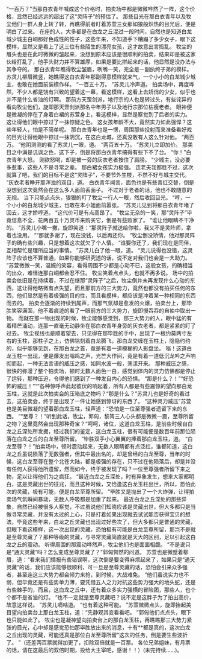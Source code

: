 “一百万？”当那白衣青年喊成这个价格时，拍卖场中都是微微哗然了一阵，这个价格，显然已经远远的超出了这“灵阵子”的预估了。
那些目光在那白衣青年以及牧尘他们一群人身上转了转，再瞧得前者盯着苏萱三女那如狼般炽热的目光后，便是明白了过来。
在座的人，大多都是在白龙之丘混过一段时间，自然也是知道白龙城少城主白峒那好色成性的性子，这些年来，不知道手下糟蹋了多少女子，眼下这模样，显然又是看上了这三位有些陌生的漂亮女孩，这才故意出言捣乱。
牧尘的眉头也是在此时微微的皱起来，没想到原本应该是很顺利的拍卖，结果却是被这家伙给打乱了，他手头财力并不算雄厚，如果是要比拼起来的话，他显然是没办法与其争夺的。
那白衣青年瞧得牧尘皱眉，咧嘴一笑，完全是一副纨绔子弟的模样。
苏灵儿柳眉微竖，她瞧得这白衣青年那副得意模样就来气，一个小小的白龙城少城主，也敢在她面前装模作样。
“一百五十万。
”苏灵儿冷声道。
拍卖场中，再度哗然，不少人都是饶有兴致的望着这一幕，看这模样，这看上去娇俏的少女，似乎也并不是什么省油的灯啊。
那前方天罡剑派，地行宗的人也是转过头，有些诧异的看向牧尘他们，旋即那天罡剑派那名中年男子以及地行宗那位枯瘦老者。
眼神便是微凝的停在了身着白裙的苏萱身上，看这模样，显然是察觉到了后者的实力。
这让得他们眼中掠过了一抹惊疑之色。
这女孩年龄不大，竟然实力如此强悍？这些年轻人，怕是不简单呢。
那白衣青年也是一愣，周围那些投射而来准备看好戏的目光让得他眼中掠过一抹阴沉，在这白龙城，还真没敢有人这么针对他。
“两百万。
”他阴测测的看了苏灵儿一眼，道。
“两百五十万。
”苏灵儿立即加价。
那美目之中满是讥讽之色，这下子，倒是将那白衣青年搞得有些下不了台。
“你！”白衣青年大怒。
刚欲怒喝，却是被一旁的灰衣老者按住了肩膀。
“少城主，没必要多惹事，这些人不是寻常之辈。
那白裙女孩实力极强。
连老夫我都胜不过，这次就算了吧，我们的目标不是这“灵阵子”，不要节外生枝，不然不好与城主交代。
”灰衣老者睁开那浑浊的双目，道。
白衣青年闻言，面色也是有些青红交替，倒是没想到这次竟然会在这么多人面前丢面子。
不过对于老者的话，他也不敢随意的无视。
当下只能点点头，狠狠的盯了牧尘一行人一眼，然后收回目光。
“哼，一个小小的白龙城少城主，也敢在本小姐面前嚣张。
”苏灵儿见到将那白衣青年堵了回去，这才娇哼道。
“这代价可是有点高昂了。
”牧尘无奈的一笑，那“灵阵子”毕竟信息不全，花两百五十万灵币来购买它，倒是有些败家了。
“谁让他眼睛不干净的。
”苏灵儿小嘴一撇，旋即笑道：“那灵阵子就送给你啦，我又不是灵阵师，拿着也没用。
”“那就多谢了，现在没钱，以后再还你。
”牧尘倒没矫情，他对那灵阵子的确有些兴趣，只是想着这次就欠了个人情。
“谁要你还了，我们现在是同伴，互相帮忙是理所应当的事情。
”苏灵儿白了他一眼，道。
“灵儿说得也没错，这灵阵子应该也不算普通，如果你能够研究透的话，说不定对我们也会是一大助力。
”苏萱微微一笑，温婉的笑容，看得周围不少都是心动不已，这般女孩，的确相当的出众，难怪连那白峒都会忍不住。
牧尘笑着点点头，也就不再多说。
场中的拍卖会依旧是在持续着，不过在继那“灵阵子”之后，牧尘倒并未再发现什么心动的东西，这让得他略微有点失望，而且那前方的三大势力，竟然也都没有拍买任何的东西，他们显然是有着极强的目的性，而且看摸样，都应该是冲着某一种相同的东西而去的。
拍卖会逐渐的持续到尾声，而那气氛却是愈发的火爆，拍卖台上，那毕胜笑容满面，他不着痕迹的看了一眼前方的三大势力，旋即慢吞吞的自袖中取出一物。
而就在那一物出现的时候，牧尘能够感觉到，那三大势力的人，眼中猛的有着精芒涌动，连那一直毫无动静坐在那白衣青年身旁的灰衣老者，都是紧紧的盯了过去。
牧尘视线也是顺着望去，只见得在那毕胜的手中，出现了一根约莫两寸左右的玉柱，那柱子之上，仿佛铭刻着白龙腾飞，那白龙交缠在玉柱上，隐隐约约的，似乎能够见到，在那白龙之首，竟是有着一道模糊的人影盘坐。
嗡！这道白龙玉柱一出现，便是爆发出嗡鸣之声，光芒大作间，竟是有着一道低沉龙吟之声响彻而起，一种无法言语的威压之感，如同水波一般，荡漾开来。
那种威压之感，很快的弥漫了整个拍卖场，顿时无数人面色一白，感觉到体内的灵力仿佛都是停止了运转，那种压迫，令得他们感到了一种发自内心的恐惧。
“那是什么？！”“好恐怖的威压！”“”各种惊呼声此起彼伏的响起着，所有人都是有些震惊的望向那白龙玉柱，这就是此次拍卖会的压箱底之物吗？“那是什么？”苏灵儿也是好奇的看过去，这拍卖会，终于是出现了一件让她感到惊讶的东西了。
“这种灵力威压”苏萱也是美目微凝的望着那白龙玉柱，轻声道：“恐怕是一位至尊强者遗留下来的东西。
”“至尊？！”听到此话，牧尘，郭匈，黎箐三人心头都是微微一震，至尊所留之物？这里竟然会出现那种奇宝？“呵呵，诸位，这道白龙玉柱，是前些时候自白龙之丘深处所发掘，经过我们的鉴定，这白龙玉柱，很有可能便是数百年前那位陨落在白龙之丘的白龙至尊所留。
”毕胜双手小心翼翼的捧着那白龙玉柱，道。
“白龙至尊？！”拍卖场中，顿时震动起来，无数人眼睛都有点泛红，谁都知道，这白龙之丘虽说陨落了无数强者，但其中最出名的，却是曾经的白龙至尊，当年的时候，这白龙至尊在整个北苍大陆，都是极强的存在，只不过在他陨落后，却是并没有任何人获得他所遗留，然而如今，终于被发现了吗？一位至尊强者所留下来之物，足以让得他们为之疯狂。
“最近白龙之丘深处，时有异象发生，想来大家都明白，这是灵藏出世的征兆，而且这种时候，又恰逢这白龙玉柱出世，所以，恐怕此次的灵藏，极有可能，便是白龙至尊所留。
”毕胜又是抛出了一个大炸弹，让得拍卖场气氛瞬间暴动，无数人呼吸都是加重了起来。
最近白龙之丘深处的那些异象，自然已经被很多人察觉，不过虽说他们知晓应该是灵藏出世，但大多都只是当做寻常灵藏，并没有太过的上心，只是打着如果出现就去试试能否获得宝贝的想法，毕竟这些年来，白龙之丘灵藏也出现过好些次了，但大多都只是普通的灵藏，但眼下看这模样，这一次出现的灵藏，恐怕极有可能是白龙至尊所留，那岂不是就是至尊灵藏了？那种等级的灵藏，与寻常灵藏简直就是天大的区别，足以引起这白龙之丘的震动。
听得周围的那震动哗然声，牧尘他们也是面面相觑。
“不是说只是“通天灵藏”吗？怎么变成至尊灵藏了？”郭匈愕然的问道。
苏萱也是微蹙着柳眉，道：“看来我们情报有些错误啊，这次倒是要变得麻烦起来了，如果只是“通天灵藏”的话，我们应该能够很顺利，可一旦是至尊灵藏的话，恐怕会引来众多强者，甚至连这三大势力都会倾力来抢，到时候，大战难免。
”他们虽说实力也不弱，但毕竟还是有些势单力薄，要凭借五人之力对抗这些势力强大的地头蛇，还是有些棘手的，而且，这白龙之丘中，还有着众多实力强横的冒险团，那些人，也个个都不是省油的灯。
“也不一定就是至尊灵藏吧？说不定是这胖子为了拍出高价，故意这样说。
”苏灵儿嘀咕道。
“也有着这种可能。
”苏萱微微点头，旋即抬起美目望向拍卖台上那白龙玉柱，道：“先静观其变看看吧。
”郭匈他们点点头，眼下也只能如此了。
牧尘也是凝神望向拍卖台上的那白龙玉柱，再瞧瞧那三大势力紧张的目光，心中却是感觉恐怕那毕胜放出来的消息，十有**都是真的，这次白龙之丘出现的灵藏，可能还真是那位白龙至尊所留“这次的任务，倒是要生些波折了。
”（还差两百票就得加更了，扣除双倍就是一百票。
各位兄弟姐妹，有月票的话，请在这最后的双倍时期，投给大主宰吧，感谢！！）(未完待续……)。
